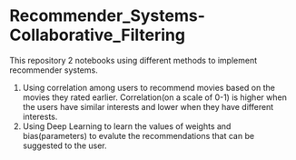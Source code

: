 # Recommender_Systems-Collaborative_Filtering

This repository 2 notebooks using different methods to implement recommender systems.
1. Using correlation among users to recommend movies based on the movies they rated earlier. Correlation(on a scale of 0-1) is higher when the users have similar interests and lower when they have different interests.
2. Using Deep Learning to learn the values of weights and bias(parameters) to evalute the recommendations that can be suggested to the user.
